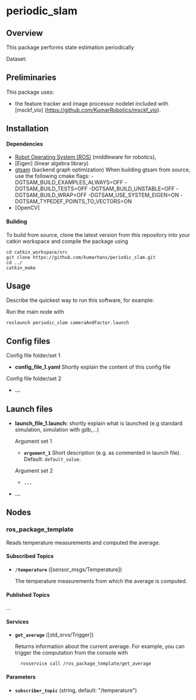 # periodic_slam

## Overview

This package performs state estimation periodically

Dataset: 
## Preliminaries

This package uses: 
* the feature tracker and image processor nodelet included with [msckf_vio] (https://github.com/KumarRobotics/msckf_vio).

## Installation

#### Dependencies

- [Robot Operating System (ROS)](http://wiki.ros.org) (middleware for robotics),
- [Eigen] (linear algebra library)
- [gtsam](https://github.com/borglab/gtsam) (backend graph optimization) When building gtsam from source, use the following cmake flags: -DGTSAM_BUILD_EXAMPLES_ALWAYS=OFF -DGTSAM_BUILD_TESTS=OFF -DGTSAM_BUILD_UNSTABLE=OFF -DGTSAM_BUILD_WRAP=OFF -DGTSAM_USE_SYSTEM_EIGEN=ON -DGTSAM_TYPEDEF_POINTS_TO_VECTORS=ON 
- [OpenCV] 

#### Building

To build from source, clone the latest version from this repository into your catkin workspace and compile the package using

	cd catkin_workspace/src
	git clone https://github.com/kumarhans/periodic_slam.git
	cd ../
	catkin_make


## Usage

Describe the quickest way to run this software, for example:

Run the main node with

	roslaunch periodic_slam cameraAndFactor.launch
	


## Config files

Config file folder/set 1

* **config_file_1.yaml** Shortly explain the content of this config file

Config file folder/set 2

* **...**

## Launch files

* **launch_file_1.launch:** shortly explain what is launched (e.g standard simulation, simulation with gdb,...)

     Argument set 1

     - **`argument_1`** Short description (e.g. as commented in launch file). Default: `default_value`.

    Argument set 2

    - **`...`**

* **...**

## Nodes

### ros_package_template

Reads temperature measurements and computed the average.


#### Subscribed Topics

* **`/temperature`** ([sensor_msgs/Temperature])

	The temperature measurements from which the average is computed.


#### Published Topics

...


#### Services

* **`get_average`** ([std_srvs/Trigger])

	Returns information about the current average. For example, you can trigger the computation from the console with

		rosservice call /ros_package_template/get_average


#### Parameters

* **`subscriber_topic`** (string, default: "/temperature")
